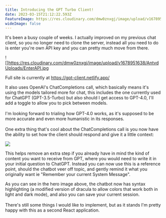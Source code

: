 ```yaml
---
title: Introducing the GPT Turbo Client!
date: 2023-03-15T21:12:22.593Z
FeatureImage: https://res.cloudinary.com/dmw0znxgj/image/upload/v1678951638/AntvdUploads/CGPTurbo.jpg
wideImage: false
---
```



It's been a busy couple of weeks. I actually improved on my previous chat client, so you no longer need to clone the server, instead all you need to do is enter you're own API key and you can pretty much move from there. 

![]https://res.cloudinary.com/dmw0znxgj/image/upload/v1678951638/AntvdUploads/EnterAPI.jpg

F﻿ull site is currently at <https://gpt-client.netlify.app/>

It also uses OpenAI's ChatCompletions call, which basically means it's using the models tailored more for chat, this includes the one currently used for ChatGPT (GPT-3.5-Turbo) but also should I get access to GPT-4.0, I'll add a toggle to allow you to pick between models.\
\
I﻿'m looking forward to trialing how GPT-4.0 works, as it's supposed to be more accurate and even more humanistic in its responses.\
\
O﻿ne extra thing that's cool about the ChatCompletions call is you now have the ability to set how the client should respond and give it a little context:

![](https://res.cloudinary.com/dmw0znxgj/image/upload/v1678951976/AntvdUploads/SystemMessage.jpg)

This helps remove an extra step if you already have in mind the kind of content you want to receive from GPT, where you would need to write it in your initial question to ChatGPT. Instead you can now use this is a reference point, should the chatbot veer off topic, and gently remind it what you originally want  ie "Remember your current System Message".

A﻿s you can see in the hero image above, the chatbot now has syntax highlighting (a modified version of dracula to allow colors that work both in light and dark mode), and also you can save your current session. \
\
There's still some things I would like to implement, but as it stands I'm pretty happy with this as a second React application.
